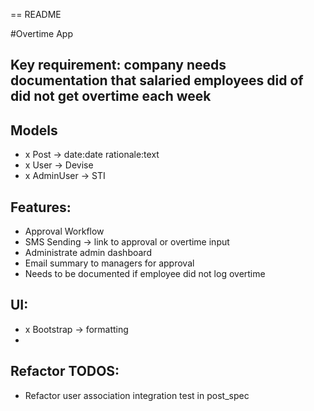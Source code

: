 == README

#Overtime App

## Key requirement: company needs documentation that salaried employees did of did not get overtime each week

## Models
- x Post -> date:date rationale:text
- x User -> Devise
- x AdminUser -> STI

## Features:
- Approval Workflow
- SMS Sending -> link to approval or overtime input
- Administrate admin dashboard
- Email summary to managers for approval
- Needs to be documented if employee did not log overtime

## UI:
- x Bootstrap -> formatting
- 
## Refactor TODOS:
- Refactor user association integration test in post_spec




